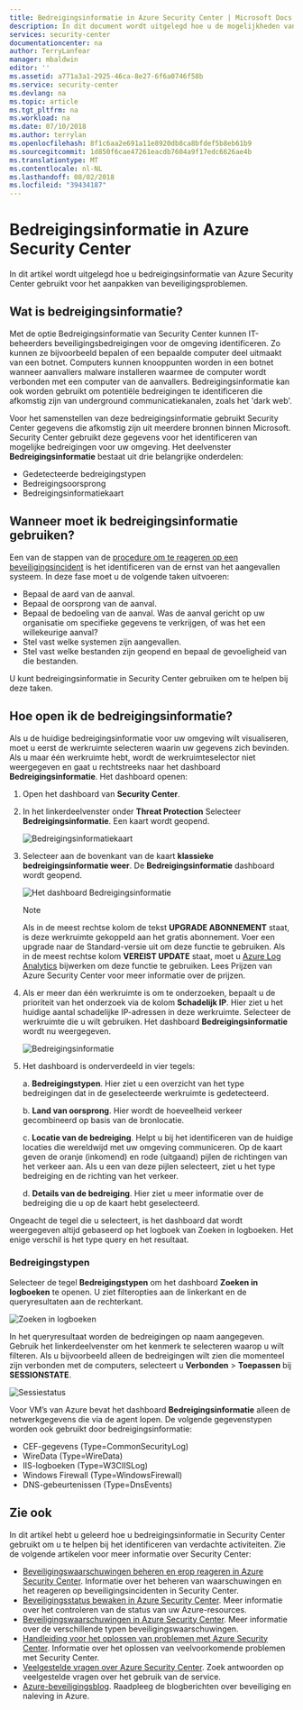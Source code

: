 ```yaml
---
title: Bedreigingsinformatie in Azure Security Center | Microsoft Docs
description: In dit document wordt uitgelegd hoe u de mogelijkheden van bedreigingsinformatie in Azure Security Center gebruikt voor het identificeren van mogelijke bedreigingen op uw virtuele machines en computers.
services: security-center
documentationcenter: na
author: TerryLanfear
manager: mbaldwin
editor: ''
ms.assetid: a771a3a1-2925-46ca-8e27-6f6a0746f58b
ms.service: security-center
ms.devlang: na
ms.topic: article
ms.tgt_pltfrm: na
ms.workload: na
ms.date: 07/10/2018
ms.author: terrylan
ms.openlocfilehash: 8f1c6aa2e691a11e8920db8ca8bfdef5b8eb61b9
ms.sourcegitcommit: 1d850f6cae47261eacdb7604a9f17edc6626ae4b
ms.translationtype: MT
ms.contentlocale: nl-NL
ms.lasthandoff: 08/02/2018
ms.locfileid: "39434187"
---
```

# <a name="threat-intelligence-in-azure-security-center"></a>Bedreigingsinformatie in Azure Security Center
In dit artikel wordt uitgelegd hoe u bedreigingsinformatie van Azure Security Center gebruikt voor het aanpakken van beveiligingsproblemen.

## <a name="what-is-threat-intelligence"></a>Wat is bedreigingsinformatie?
Met de optie Bedreigingsinformatie van Security Center kunnen IT-beheerders beveiligingsbedreigingen voor de omgeving identificeren. Zo kunnen ze bijvoorbeeld bepalen of een bepaalde computer deel uitmaakt van een botnet. Computers kunnen knooppunten worden in een botnet wanneer aanvallers malware installeren waarmee de computer wordt verbonden met een computer van de aanvallers. Bedreigingsinformatie kan ook worden gebruikt om potentiële bedreigingen te identificeren die afkomstig zijn van underground communicatiekanalen, zoals het 'dark web'.

Voor het samenstellen van deze bedreigingsinformatie gebruikt Security Center gegevens die afkomstig zijn uit meerdere bronnen binnen Microsoft. Security Center gebruikt deze gegevens voor het identificeren van mogelijke bedreigingen voor uw omgeving. Het deelvenster **Bedreigingsinformatie** bestaat uit drie belangrijke onderdelen:

- Gedetecteerde bedreigingstypen
- Bedreigingsoorsprong
- Bedreigingsinformatiekaart


## <a name="when-should-you-use-threat-intelligence"></a>Wanneer moet ik bedreigingsinformatie gebruiken?
Een van de stappen van de [procedure om te reageren op een beveiligingsincident](https://docs.microsoft.com/azure/security-center/security-center-planning-and-operations-guide#incident-response) is het identificeren van de ernst van het aangevallen systeem. In deze fase moet u de volgende taken uitvoeren:

- Bepaal de aard van de aanval.
- Bepaal de oorsprong van de aanval.
- Bepaal de bedoeling van de aanval. Was de aanval gericht op uw organisatie om specifieke gegevens te verkrijgen, of was het een willekeurige aanval?
- Stel vast welke systemen zijn aangevallen.
- Stel vast welke bestanden zijn geopend en bepaal de gevoeligheid van die bestanden.

U kunt bedreigingsinformatie in Security Center gebruiken om te helpen bij deze taken.

## <a name="access-the-threat-intelligence"></a>Hoe open ik de bedreigingsinformatie?
Als u de huidige bedreigingsinformatie voor uw omgeving wilt visualiseren, moet u eerst de werkruimte selecteren waarin uw gegevens zich bevinden. Als u maar één werkruimte hebt, wordt de werkruimteselector niet weergegeven en gaat u rechtstreeks naar het dashboard **Bedreigingsinformatie**. Het dashboard openen:

1. Open het dashboard van **Security Center**.

1. In het linkerdeelvenster onder **Threat Protection** Selecteer **Bedreigingsinformatie**. Een kaart wordt geopend.

    ![Bedreigingsinformatiekaart](./media/security-center-threat-intel/security-center-threat-intel.png)

1. Selecteer aan de bovenkant van de kaart **klassieke bedreigingsinformatie weer**. De **Bedreigingsinformatie** dashboard wordt geopend.

    ![Het dashboard Bedreigingsinformatie](./media/security-center-threat-intel/security-center-threat-intel-fig1.png)

    > [!NOTE]
    > Als in de meest rechtse kolom de tekst **UPGRADE ABONNEMENT** staat, is deze werkruimte gekoppeld aan het gratis abonnement. Voer een upgrade naar de Standard-versie uit om deze functie te gebruiken. Als in de meest rechtse kolom **VEREIST UPDATE** staat, moet u [Azure Log Analytics](https://docs.microsoft.com/azure/log-analytics/log-analytics-overview) bijwerken om deze functie te gebruiken. Lees Prijzen van Azure Security Center voor meer informatie over de prijzen.
    >
1. Als er meer dan één werkruimte is om te onderzoeken, bepaalt u de prioriteit van het onderzoek via de kolom **Schadelijk IP**. Hier ziet u het huidige aantal schadelijke IP-adressen in deze werkruimte. Selecteer de werkruimte die u wilt gebruiken. Het dashboard **Bedreigingsinformatie** wordt nu weergegeven.

    ![Bedreigingsinformatie](./media/security-center-threat-intel/security-center-threat-intel-fig5.png)

1. Het dashboard is onderverdeeld in vier tegels:

    a.  **Bedreigingstypen**. Hier ziet u een overzicht van het type bedreigingen dat in de geselecteerde werkruimte is gedetecteerd.

    b.  **Land van oorsprong**. Hier wordt de hoeveelheid verkeer gecombineerd op basis van de bronlocatie.

    c.  **Locatie van de bedreiging**. Helpt u bij het identificeren van de huidige locaties die wereldwijd met uw omgeving communiceren. Op de kaart geven de oranje (inkomend) en rode (uitgaand) pijlen de richtingen van het verkeer aan. Als u een van deze pijlen selecteert, ziet u het type bedreiging en de richting van het verkeer.

    d.  **Details van de bedreiging**. Hier ziet u meer informatie over de bedreiging die u op de kaart hebt geselecteerd.

Ongeacht de tegel die u selecteert, is het dashboard dat wordt weergegeven altijd gebaseerd op het logboek van Zoeken in logboeken. Het enige verschil is het type query en het resultaat.

### <a name="threat-types"></a>Bedreigingstypen
Selecteer de tegel **Bedreigingstypen** om het dashboard **Zoeken in logboeken** te openen. U ziet filteropties aan de linkerkant en de queryresultaten aan de rechterkant.

![Zoeken in logboeken](./media/security-center-threat-intel/security-center-threat-intel-fig3.png)

In het queryresultaat worden de bedreigingen op naam aangegeven. Gebruik het linkerdeelvenster om het kenmerk te selecteren waarop u wilt filteren. Als u bijvoorbeeld alleen de bedreigingen wilt zien die momenteel zijn verbonden met de computers, selecteert u **Verbonden** > **Toepassen** bij **SESSIONSTATE**.

![Sessiestatus](./media/security-center-threat-intel/security-center-threat-intel-fig4.png)

Voor VM’s van Azure bevat het dashboard **Bedreigingsinformatie** alleen de netwerkgegevens die via de agent lopen. De volgende gegevenstypen worden ook gebruikt door bedreigingsinformatie:

- CEF-gegevens (Type=CommonSecurityLog)
- WireData (Type=WireData)
- IIS-logboeken (Type=W3CIISLog)
- Windows Firewall (Type=WindowsFirewall)
- DNS-gebeurtenissen (Type=DnsEvents)


## <a name="see-also"></a>Zie ook
In dit artikel hebt u geleerd hoe u bedreigingsinformatie in Security Center gebruikt om u te helpen bij het identificeren van verdachte activiteiten. Zie de volgende artikelen voor meer informatie over Security Center:

* [Beveiligingswaarschuwingen beheren en erop reageren in Azure Security Center](https://docs.microsoft.com/azure/security-center/security-center-managing-and-responding-alerts). Informatie over het beheren van waarschuwingen en het reageren op beveiligingsincidenten in Security Center.
* [Beveiligingsstatus bewaken in Azure Security Center](security-center-monitoring.md). Meer informatie over het controleren van de status van uw Azure-resources.
* [Beveiligingswaarschuwingen in Azure Security Center](https://docs.microsoft.com/azure/security-center/security-center-alerts-type). Meer informatie over de verschillende typen beveiligingswaarschuwingen.
* [Handleiding voor het oplossen van problemen met Azure Security Center](https://docs.microsoft.com/azure/security-center/security-center-troubleshooting-guide). Informatie over het oplossen van veelvoorkomende problemen met Security Center.
* [Veelgestelde vragen over Azure Security Center](security-center-faq.md). Zoek antwoorden op veelgestelde vragen over het gebruik van de service.
* [Azure-beveiligingsblog](http://blogs.msdn.com/b/azuresecurity/). Raadpleeg de blogberichten over beveiliging en naleving in Azure.
